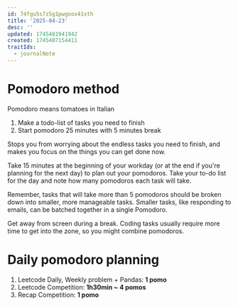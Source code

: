 ```yaml
---
id: 74fgu5s7z5g1pwgoox41sth
title: '2025-04-23'
desc: ''
updated: 1745481941942
created: 1745407154411
traitIds:
  - journalNote
---
```


# Pomodoro method

Pomodoro means tomatoes in Italian

1. Make a todo-list of tasks you need to finish
2. Start pomodoro 25 minutes with 5 minutes break

Stops you from worrying about the endless tasks you need to finish, and makes you focus on the things you can get done now.


Take 15 minutes at the beginning of your workday (or at the end if you're planning for the next day) to plan out your pomodoros. Take your to-do list for the day and note how many pomodoros each task will take.

Remember, tasks that will take more than 5 pomodoros should be broken down into smaller, more manageable tasks. Smaller tasks, like responding to emails, can be batched together in a single Pomodoro.

Get away from screen during a break. Coding tasks usually require more time to get into the zone, so you might combine pomodoros.

# Daily pomodoro planning

1. Leetcode Daily, Weekly problem + Pandas: **1 pomo**
2. Leetcode Competition: **1h30min ~ 4 pomos**
3. Recap Competition: **1 pomo**

